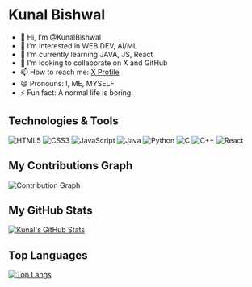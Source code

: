 # Kunal Bishwal

- 👋 Hi, I’m @KunalBishwal
- 👀 I’m interested in WEB DEV, AI/ML
- 🌱 I’m currently learning JAVA, JS, React
- 💞️ I’m looking to collaborate on X and GitHub
- 📫 How to reach me: [X Profile](https://x.com/KunalBishwal18)
- 😄 Pronouns: I, ME, MYSELF
- ⚡ Fun fact: A normal life is boring.

## Technologies & Tools

![HTML5](https://img.shields.io/badge/-HTML5-E34F26?logo=html5&logoColor=fff)
![CSS3](https://img.shields.io/badge/-CSS3-1572B6?logo=css3&logoColor=fff)
![JavaScript](https://img.shields.io/badge/-JavaScript-F7DF1E?logo=javascript&logoColor=000)
![Java](https://img.shields.io/badge/-Java-007396?logo=java&logoColor=fff)
![Python](https://img.shields.io/badge/-Python-3776AB?logo=python&logoColor=fff)
![C](https://img.shields.io/badge/-C-A8B9CC?logo=c&logoColor=fff)
![C++](https://img.shields.io/badge/-C++-00599C?logo=cplusplus&logoColor=fff)
![React](https://img.shields.io/badge/-React-61DAFB?logo=react&logoColor=000)

## My Contributions Graph

![Contribution Graph](https://link-to-your-contribution-graph-image.png)

## My GitHub Stats

[![Kunal's GitHub Stats](https://github-readme-stats.vercel.app/api?username=KunalBishwal&show_icons=true&theme=dark)](https://github.com/anuraghazra/github-readme-stats)

## Top Languages

[![Top Langs](https://github-readme-stats.vercel.app/api/top-langs/?username=KunalBishwal&layout=compact&theme=dark)](https://github.com/anuraghazra/github-readme-stats)
